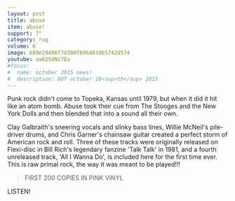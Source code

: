 ```yaml
---
layout: post
title: abuse
item: abuse!
support: 7"
category: rug
volume: 6
image: 689e29406f7d300fb96461965742d574
youtube: oa82SdNz7Eo
#focus:
#  name: october 2015 news!
#  description: OUT october 10<sup>th</sup> 2015
---
```


Punk rock didn't come to Topeka, Kansas until 1979, but when it did it hit like an atom bomb. Abuse took their cue from The Stooges and the New York Dolls and then blended that into a sound all their own.  

Clay Galbraith's sneering vocals and slinky bass lines, Willie McNeil's pile-driver drums, and Chris Garner's chainsaw guitar created a perfect storm of American rock and roll. Three of these tracks were originally released on Flexi-disc in Bill Rich's legendary fanzine 'Talk Talk' in 1981, and a fourth unreleased track, 'All I Wanna Do', is included here for the first time ever. This is raw primal rock, the way it was meant to be played!!!

> FIRST 200 COPIES IN <span class="pink">PINK</span> VINYL

LISTEN!
